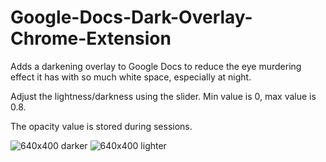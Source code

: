 # Google-Docs-Dark-Overlay-Chrome-Extension
Adds a darkening overlay to Google Docs to reduce the eye murdering effect it has with so much white space, especially at night.

Adjust the lightness/darkness using the slider. Min value is 0, max value is 0.8.

The opacity value is stored during sessions.



![640x400 darker](https://github.com/rroyo/Google-Docs-Dark-Overlay-Chrome-Extension/assets/1836748/847a6157-5319-4b6a-b354-044d32fbad55)
![640x400 lighter](https://github.com/rroyo/Google-Docs-Dark-Overlay-Chrome-Extension/assets/1836748/8664ef91-bc46-48bc-8146-209760f0ed5e)

